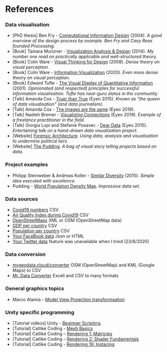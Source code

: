 # References


### Data visualisation
* [PhD thesis] Ben Fry - [Computational Information Design](https://benfry.com/phd/) (2004). *A good overview of the design process by example. Ben Fry and Casy Reas founded Processing.*
* [Book] Tamara Munzner - [Visualization Analysis & Design](https://amazon.com/dp/1466508914) (2014). *My number one read on practically applicable and well-structured theory.*
* [Book] Colin Ware - [Visual Thinking for Design](https://amazon.com/dp/0123708966) (2008). *Dense theory on visual perception.*
* [Book] Colin Ware - [Information Visualization](https://amazon.com/dp/0128128755) (2020). *Even more dense theory on visual perception.*
* [Book] Edward Tufte - [The Visual Display of Quantitative Information](https://amazon.com/dp/0961392142) (2001). *Opinionated (and respected) principles for successful information visualisation. Tufte has near-guru status in the community.*
* [Talk] Amanda Cox - [Truer than True](https://vimeo.com/133608685) (Eyeo 2015). *Known as "the queen of data visualisation" (and data journalism).*
* [Talk] Amanda Cox - [The Images are the same](https://vimeo.com/287093172) (Eyeo 2018). 
* [Talk] Nadieh Bremer - [Visualizing Connections](https://vimeo.com/354276689) (Eyeo 2019). *Example of a freelance practitioner in the field.* 
* [Talk] Giorgia Lupi and Stefanie Posavec - [Dear Data](https://vimeo.com/133608605) (Eyeo 2015). *Entertaining talk on a hand-drawn data visualization project.*
* [Website] [Forensic Architecture](https://forensic-architecture.org/´). *Using data, analysis and visualisation to undermine political liers.*
* [Website] [The Pudding](https://pudding.cool/). *A bag of visual story telling projects based on data.*


### Project examples
* Philipp Steinweber & Andreas Koller – [Similar Diversity](http://similardiversity.net) (2015). *Simple idea executed with excellence.*
* Pudding - [World Population Density Map](https://pudding.cool/2018/10/city_3d/). *Impressive data set.*


### Data sources
* [Covid19 numbers](https://github.com/owid/covid-19-data/tree/master/public/data) CSV.
* [Air Quality Index during Covid19](https://aqicn.org/data-platform/covid19/) CSV
* [OpenStreetMaps](https://www.openstreetmap.org) XML or OSM (OpenStreetMap data)
* [GDP per country](https://data.worldbank.org/indicator/NY.GDP.MKTP.CD) CSV
* [Population per country](https://data.worldbank.org/indicator/SP.POP.TOTL) CSV
* [Your FaceBook data](https://www.facebook.com/help/212802592074644) Json or HTML
* [Your Twitter data](https://help.twitter.com/en/managing-your-account/how-to-download-your-twitter-archive) feature was unavailable when I tried (23/8/2020)


### Data conversion
* [mygeodata.cloud/converter](https://mygeodata.cloud/converter/) OSM (OpenStreetMap) and KML (Google Maps) to CSV
* [Mr. Data Converter](https://shancarter.github.io/mr-data-converter/) Excell and CSV to many formats


### General graphics topics
* Marco Alamia - [Model View Projection transformsation](http://www.codinglabs.net/article_world_view_projection_matrix.aspx)


### Unity specific programming
* [Tutorial videos] Unity - [Beginner Scripting](https://learn.unity.com/project/beginner-gameplay-scripting).
* [Tutorial] Catlike Coding - [Mesh Basics](https://catlikecoding.com/unity/tutorials/mesh-basics/)
* [Tutorial] Catlike Coding – [Rendering 1: Matricies](https://catlikecoding.com/unity/tutorials/rendering/part-1/)
* [Tutorial] Catlike Coding – [Rendering 2: Shader Fundamentals](https://catlikecoding.com/unity/tutorials/rendering/part-2/) 
* [Tutorial] Catlike Coding - [Rendering 19: Instacing](https://catlikecoding.com/unity/tutorials/rendering/part-19/) 
